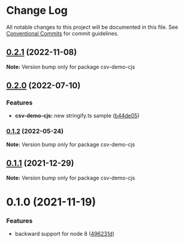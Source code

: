 # Change Log

All notable changes to this project will be documented in this file.
See [Conventional Commits](https://conventionalcommits.org) for commit guidelines.

## [0.2.1](https://github.com/adaltas/node-csv/compare/csv-demo-cjs@0.2.0...csv-demo-cjs@0.2.1) (2022-11-08)

**Note:** Version bump only for package csv-demo-cjs





## [0.2.0](https://github.com/adaltas/node-csv/compare/csv-demo-cjs@0.1.2...csv-demo-cjs@0.2.0) (2022-07-10)


### Features

* **csv-demo-cjs:** new stringify.ts sample ([b44de05](https://github.com/adaltas/node-csv/commit/b44de05d70b4577cdb85c4f285321eea840f8fa3))



### [0.1.2](https://github.com/adaltas/node-csv/compare/csv-demo-cjs@0.1.1...csv-demo-cjs@0.1.2) (2022-05-24)

**Note:** Version bump only for package csv-demo-cjs





## [0.1.1](https://github.com/adaltas/node-csv/compare/csv-demo-cjs@0.1.0...csv-demo-cjs@0.1.1) (2021-12-29)

**Note:** Version bump only for package csv-demo-cjs





# 0.1.0 (2021-11-19)


### Features

* backward support for node 8 ([496231d](https://github.com/adaltas/node-csv/commit/496231dfd838f0a6a72269a5a2390a4c637cef95))
